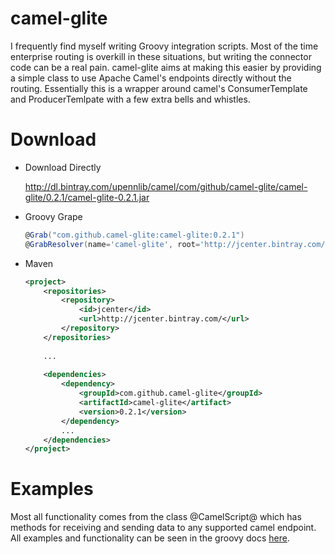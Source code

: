 camel-glite
============

I frequently find myself writing Groovy integration scripts.  Most of the
time enterprise routing is overkill in these situations, but writing
the connector code can be a real pain.  camel-glite aims at
making this easier by providing a simple class to use Apache Camel's
endpoints directly without the routing.  Essentially this is a wrapper
around camel's ConsumerTemplate and ProducerTemlpate with a few extra 
bells and whistles.

Download
========
* Download Directly

    http://dl.bintray.com/upennlib/camel/com/github/camel-glite/camel-glite/0.2.1/camel-glite-0.2.1.jar

* Groovy Grape

    ```groovy
    @Grab("com.github.camel-glite:camel-glite:0.2.1")
    @GrabResolver(name='camel-glite', root='http://jcenter.bintray.com/')    
    ```

* Maven

    ```xml
    <project>
        <repositories>
            <repository>
                <id>jcenter</id>
                <url>http://jcenter.bintray.com/</url>
            </repository>
        </repositories>
        
        ...
        
        <dependencies>
            <dependency>
                <groupId>com.github.camel-glite</groupId>
                <artifactId>camel-glite</artifact>
                <version>0.2.1</version>
            </dependency>
            ...
        </dependencies>
    </project>
    ```


Examples
========

Most all functionality comes from the class @CamelScript@ which has
methods for receiving and sending data to any supported camel endpoint.
All examples and functionality can be seen in the groovy docs [here](http://tbarker9.github.io/camel-glite/groovydoc/).

